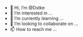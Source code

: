 - 👋 Hi, I’m @Dstke
- 👀 I’m interested in ...
- 🌱 I’m currently learning ...
- 💞️ I’m looking to collaborate on ...
- 📫 How to reach me ...

<!---
Dstke/Dstke is a ✨ special ✨ repository because its `README.md` (this file) appears on your GitHub profile.
You can click the Preview link to take a look at your changes.
--->
